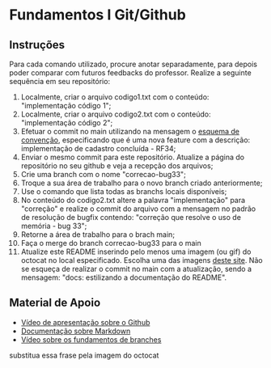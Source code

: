 # Fundamentos I Git/Github

## Instruções

Para cada comando utilizado, procure anotar separadamente, para depois poder comparar com futuros feedbacks do professor. Realize a seguinte sequência em seu repositório:

1. Localmente, criar o arquivo codigo1.txt com o conteúdo: "implementação código 1";
2. Localmente, criar o arquivo codigo2.txt com o conteúdo: "implementação código 2";
3. Efetuar o commit no main utilizando na mensagem o [esquema de convenção](https://www.conventionalcommits.org/en/v1.0.0), especificando que é uma nova feature com a descrição: implementação de cadastro concluída - RF34;
4. Enviar o mesmo commit para este repositório. Atualize a página do repositório no seu github e veja a recepção dos arquivos;
5. Crie uma branch com o nome "correcao-bug33";
6. Troque a sua área de trabalho para o novo branch criado anteriormente;
7. Use o comando que lista todas as branchs locais disponíveis;
8. No conteúdo do codigo2.txt altere a palavra "implementação" para "correção" e realize o commit do arquivo com a mensagem no padrão de resolução de bugfix contendo: "correção que resolve o uso de memória - bug 33";
9. Retorne a área de trabalho para o brach main;
10. Faça o merge do branch correcao-bug33 para o main
11. Atualize este README inserindo pelo menos uma imagem (ou gif) do octocat no local especificado. Escolha uma das imagens [deste site](https://octodex.github.com/). Não se esqueça de realizar o commit no main com a atualização, sendo a mensagem: "docs: estilizando a documentação do README".


## Material de Apoio
- [Vídeo de apresentação sobre o Github](https://www.youtube.com/watch?v=w3jLJU7DT5E&feature=youtu.be)
- [Documentação sobre Markdown](https://docs.github.com/pt/get-started/writing-on-github/getting-started-with-writing-and-formatting-on-github/basic-writing-and-formatting-syntax)
- [Vídeo sobre os fundamentos de branches](https://www.youtube.com/watch?v=H5GJfcp3p4Q)


substitua essa frase pela imagem do octocat

